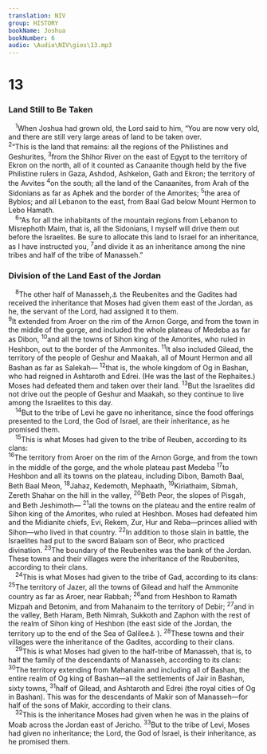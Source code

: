 ```yaml
---
translation: NIV
group: HISTORY
bookName: Joshua 
bookNumber: 6
audio: \Audio\NIV\gios\13.mp3
---
```


<div class="title"><h1>13</h1><h3>Land Still to Be Taken </h3></div>
<span class="verse gios_13_1"> <sup>1</sup>When Joshua had grown old, the Lord said to him, “You are now very old, and there are still very large areas of land to be taken over. <br/></span>
<span class="verse gios_13_2"><sup>2</sup>“This is the land that remains: all the regions of the Philistines and Geshurites, </span>
<span class="verse gios_13_3"><sup>3</sup>from the Shihor River on the east of Egypt to the territory of Ekron on the north, all of it counted as Canaanite though held by the five Philistine rulers in Gaza, Ashdod, Ashkelon, Gath and Ekron; the territory of the Avvites </span>
<span class="verse gios_13_4"><sup>4</sup>on the south; all the land of the Canaanites, from Arah of the Sidonians as far as Aphek and the border of the Amorites; </span>
<span class="verse gios_13_5"><sup>5</sup>the area of Byblos; and all Lebanon to the east, from Baal Gad below Mount Hermon to Lebo Hamath. <br/></span>
<span class="verse gios_13_6"> <sup>6</sup>“As for all the inhabitants of the mountain regions from Lebanon to Misrephoth Maim, that is, all the Sidonians, I myself will drive them out before the Israelites. Be sure to allocate this land to Israel for an inheritance, as I have instructed you, </span>
<span class="verse gios_13_7"><sup>7</sup>and divide it as an inheritance among the nine tribes and half of the tribe of Manasseh.” <br/></span>
<div class="title"><h3>Division of the Land East of the Jordan </h3></div>
<span class="verse gios_13_8"> <sup>8</sup>The other half of Manasseh,<a data-toggle="tooltip" data-placement="bottom" title="Hebrew With it (that is, with the other half of Manasseh)">⚓</a> the Reubenites and the Gadites had received the inheritance that Moses had given them east of the Jordan, as he, the servant of the Lord, had assigned it to them. <br/></span>
<span class="verse gios_13_9"><sup>9</sup>It extended from Aroer on the rim of the Arnon Gorge, and from the town in the middle of the gorge, and included the whole plateau of Medeba as far as Dibon, </span>
<span class="verse gios_13_10"><sup>10</sup>and all the towns of Sihon king of the Amorites, who ruled in Heshbon, out to the border of the Ammonites. </span>
<span class="verse gios_13_11"><sup>11</sup>It also included Gilead, the territory of the people of Geshur and Maakah, all of Mount Hermon and all Bashan as far as Salekah— </span>
<span class="verse gios_13_12"><sup>12</sup>that is, the whole kingdom of Og in Bashan, who had reigned in Ashtaroth and Edrei. (He was the last of the Rephaites.) Moses had defeated them and taken over their land. </span>
<span class="verse gios_13_13"><sup>13</sup>But the Israelites did not drive out the people of Geshur and Maakah, so they continue to live among the Israelites to this day. <br/></span>
<span class="verse gios_13_14"> <sup>14</sup>But to the tribe of Levi he gave no inheritance, since the food offerings presented to the Lord, the God of Israel, are their inheritance, as he promised them. <br/></span>
<span class="verse gios_13_15"> <sup>15</sup>This is what Moses had given to the tribe of Reuben, according to its clans: <br/></span>
<span class="verse gios_13_16"><sup>16</sup>The territory from Aroer on the rim of the Arnon Gorge, and from the town in the middle of the gorge, and the whole plateau past Medeba </span>
<span class="verse gios_13_17"><sup>17</sup>to Heshbon and all its towns on the plateau, including Dibon, Bamoth Baal, Beth Baal Meon, </span>
<span class="verse gios_13_18"><sup>18</sup>Jahaz, Kedemoth, Mephaath, </span>
<span class="verse gios_13_19"><sup>19</sup>Kiriathaim, Sibmah, Zereth Shahar on the hill in the valley, </span>
<span class="verse gios_13_20"><sup>20</sup>Beth Peor, the slopes of Pisgah, and Beth Jeshimoth— </span>
<span class="verse gios_13_21"><sup>21</sup>all the towns on the plateau and the entire realm of Sihon king of the Amorites, who ruled at Heshbon. Moses had defeated him and the Midianite chiefs, Evi, Rekem, Zur, Hur and Reba—princes allied with Sihon—who lived in that country. </span>
<span class="verse gios_13_22"><sup>22</sup>In addition to those slain in battle, the Israelites had put to the sword Balaam son of Beor, who practiced divination. </span>
<span class="verse gios_13_23"><sup>23</sup>The boundary of the Reubenites was the bank of the Jordan. These towns and their villages were the inheritance of the Reubenites, according to their clans. <br/></span>
<span class="verse gios_13_24"> <sup>24</sup>This is what Moses had given to the tribe of Gad, according to its clans: <br/></span>
<span class="verse gios_13_25"><sup>25</sup>The territory of Jazer, all the towns of Gilead and half the Ammonite country as far as Aroer, near Rabbah; </span>
<span class="verse gios_13_26"><sup>26</sup>and from Heshbon to Ramath Mizpah and Betonim, and from Mahanaim to the territory of Debir; </span>
<span class="verse gios_13_27"><sup>27</sup>and in the valley, Beth Haram, Beth Nimrah, Sukkoth and Zaphon with the rest of the realm of Sihon king of Heshbon (the east side of the Jordan, the territory up to the end of the Sea of Galilee<a data-toggle="tooltip" data-placement="bottom" title="Hebrew Kinnereth">⚓</a> ). </span>
<span class="verse gios_13_28"><sup>28</sup>These towns and their villages were the inheritance of the Gadites, according to their clans. <br/></span>
<span class="verse gios_13_29"> <sup>29</sup>This is what Moses had given to the half-tribe of Manasseh, that is, to half the family of the descendants of Manasseh, according to its clans: <br/></span>
<span class="verse gios_13_30"><sup>30</sup>The territory extending from Mahanaim and including all of Bashan, the entire realm of Og king of Bashan—all the settlements of Jair in Bashan, sixty towns, </span>
<span class="verse gios_13_31"><sup>31</sup>half of Gilead, and Ashtaroth and Edrei (the royal cities of Og in Bashan). This was for the descendants of Makir son of Manasseh—for half of the sons of Makir, according to their clans. <br/></span>
<span class="verse gios_13_32"> <sup>32</sup>This is the inheritance Moses had given when he was in the plains of Moab across the Jordan east of Jericho. </span>
<span class="verse gios_13_33"><sup>33</sup>But to the tribe of Levi, Moses had given no inheritance; the Lord, the God of Israel, is their inheritance, as he promised them. <br/></span>
